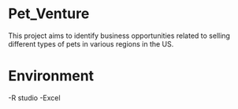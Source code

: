 # Pet_Venture
This project aims to identify business opportunities related to selling different types of pets in various regions in the US.

# Environment
-R studio
-Excel

